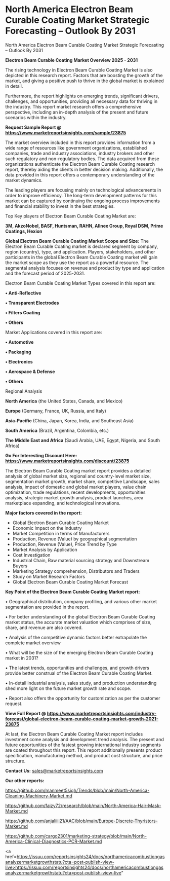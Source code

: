 # North America Electron Beam Curable Coating Market Strategic Forecasting – Outlook By 2031
North America Electron Beam Curable Coating Market Strategic Forecasting – Outlook By 2031

<Strong> Electron Beam Curable Coating Market Overview 2025 - 2031</strong>

The rising technology in Electron Beam Curable Coating Market is also depicted in this research report. Factors that are boosting the growth of the market, and giving a positive push to thrive in the global market is explained in detail.

Furthermore, the report highlights on emerging trends, significant drivers, challenges, and opportunities, providing all necessary data for thriving in the industry. This report market research offers a comprehensive perspective, including an in-depth analysis of the present and future scenarios within the industry.

<strong>Request Sample Report @ <a href=https://www.marketreportsinsights.com/sample/23875>https://www.marketreportsinsights.com/sample/23875</a></strong>

The market overview included in this report provides information from a wide range of resources like government organizations, established companies, trade and industry associations, industry brokers and other such regulatory and non-regulatory bodies. The data acquired from these organizations authenticate the Electron Beam Curable Coating research report, thereby aiding the clients in better decision making. Additionally, the data provided in this report offers a contemporary understanding of the market dynamics.

The leading players are focusing mainly on technological advancements in order to improve efficiency. The long-term development patterns for this market can be captured by continuing the ongoing process improvements and financial stability to invest in the best strategies.

Top Key players of Electron Beam Curable Coating Market are:

<strong>3M, AkzoNobel, BASF, Huntsman, RAHN, Allnex Group, Royal DSM, Prime Coatings, Hexion</strong>

<strong><b>Global Electron Beam Curable Coating Market Scope and Size:</b></strong>
The Electron Beam Curable Coating market is declared segment by company, region (country), type, and application. Players, stakeholders, and other participants in the global Electron Beam Curable Coating market will gain the market scope as they use the report as a powerful resource. The segmental analysis focuses on revenue and product by type and application and the forecast period of 2025-2031.

Electron Beam Curable Coating Market Types covered in this report are:

<strong>• Anti-Reflective

• Transparent Electrodes

• Filters Coating

• Others</strong>

Market Applications covered in this report are:

<strong>• Automotive

• Packaging

• Electronics

• Aerospace & Defense

• Others</strong> 

Regional Analysis

<strong>North America</strong> (the United States, Canada, and Mexico)

<strong>Europe</strong> (Germany, France, UK, Russia, and Italy)

<strong>Asia-Pacific</strong> (China, Japan, Korea, India, and Southeast Asia)

<strong>South America</strong> (Brazil, Argentina, Colombia, etc.)

<strong>The Middle East and Africa</strong> (Saudi Arabia, UAE, Egypt, Nigeria, and South Africa)

<strong>Go For Interesting Discount Here: <a href=https://www.marketreportsinsights.com/discount/23875>https://www.marketreportsinsights.com/discount/23875</a></strong>

The Electron Beam Curable Coating market report provides a detailed analysis of global market size, regional and country-level market size, segmentation market growth, market share, competitive Landscape, sales analysis, impact of domestic and global market players, value chain optimization, trade regulations, recent developments, opportunities analysis, strategic market growth analysis, product launches, area marketplace expanding, and technological innovations.

<strong><b>Major factors covered in the report:</b></strong>
<ul>
  <li>Global Electron Beam Curable Coating Market </li>
  <li>Economic Impact on the Industry</li>
  <li>Market Competition in terms of Manufacturers</li>
  <li>Production, Revenue (Value) by geographical segmentation</li>
  <li>Production, Revenue (Value), Price Trend by Type</li>
  <li>Market Analysis by Application</li>
  <li>Cost Investigation</li>
  <li>Industrial Chain, Raw material sourcing strategy and Downstream Buyers</li>
  <li>Marketing Strategy comprehension, Distributors and Traders</li>
  <li>Study on Market Research Factors</li>
  <li>Global Electron Beam Curable Coating Market Forecast</li>
</ul>

<strong><b>Key Point of the Electron Beam Curable Coating Market report:</b></strong>

• Geographical distribution, company profiling, and various other market segmentation are provided in the report.

• For better understanding of the global Electron Beam Curable Coating market status, the accurate market valuation which comprises of size, share, and revenue are also covered.

• Analysis of the competitive dynamic factors better extrapolate the complete market overview

• What will be the size of the emerging Electron Beam Curable Coating market in 2031?

• The latest trends, opportunities and challenges, and growth drivers provide better construal of the Electron Beam Curable Coating Market.

• In-detail industrial analysis, sales study, and production understanding shed more light on the future market growth rate and scope.

• Report also offers the opportunity for customization as per the customer request.

<strong><b>View Full Report @ <a href=https://www.marketreportsinsights.com/industry-forecast/global-electron-beam-curable-coating-market-growth-2021-23875>https://www.marketreportsinsights.com/industry-forecast/global-electron-beam-curable-coating-market-growth-2021-23875</a></b></strong>


At last, the Electron Beam Curable Coating Market report includes investment come analysis and development trend analysis. The present and future opportunities of the fastest growing international industry segments are coated throughout this report. This report additionally presents product specification, manufacturing method, and product cost structure, and price structure.

<strong>Contact Us:</strong>
sales@marketreportsinsights.com

<strong>Our other reports:</strong>

<a href=https://github.com/manmeet5sigh/Trends/blob/main/North-America-Cleaning-Machinery-Market.md>https://github.com/manmeet5sigh/Trends/blob/main/North-America-Cleaning-Machinery-Market.md</a>

<a href=https://github.com/faizy72/research/blob/main/North-America-Hair-Mask-Market.md>https://github.com/faizy72/research/blob/main/North-America-Hair-Mask-Market.md</a>

<a href=https://github.com/anjaliiii21/AAC/blob/main/Europe-Discrete-Thyristors-Market.md>https://github.com/anjaliiii21/AAC/blob/main/Europe-Discrete-Thyristors-Market.md</a>

<a href=https://github.com/cargo2301/marketing-strategy/blob/main/North-America-Clinical-Diagnostics-PCR-Market.md>https://github.com/cargo2301/marketing-strategy/blob/main/North-America-Clinical-Diagnostics-PCR-Market.md</a>

<a href=https://issuu.com/reportsinsights24/docs/northamericacombustiongasanalyzermarketgrowthstatu?cta=post-publish-view-live>https://issuu.com/reportsinsights24/docs/northamericacombustiongasanalyzermarketgrowthstatu?cta=post-publish-view-live</a>"
